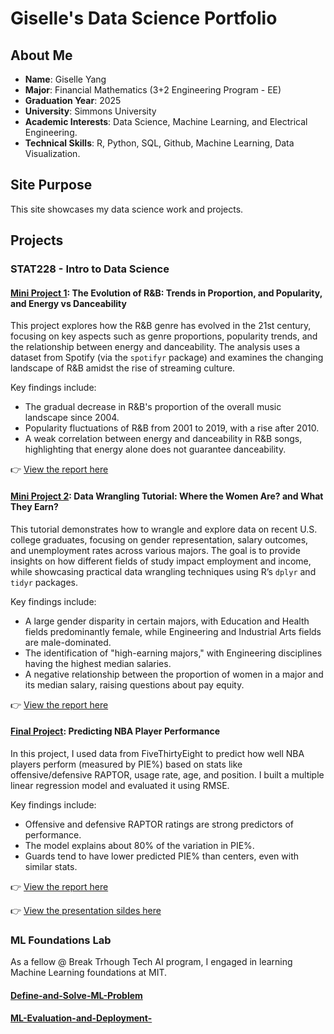 # Giselle's Data Science Portfolio

## About Me
- **Name**: Giselle Yang
- **Major**: Financial Mathematics (3+2 Engineering Program - EE) 
- **Graduation Year**: 2025
- **University**: Simmons University
- **Academic Interests**: Data Science, Machine Learning, and Electrical Engineering.
- **Technical Skills**: R, Python, SQL, Github, Machine Learning, Data Visualization.

## Site Purpose
This site showcases my data science work and projects.

## Projects

### STAT228 - Intro to Data Science

#### [Mini Project 1](https://github.com/giselleyangzy/STAT228_miniproject_1): The Evolution of R&B: Trends in Proportion, and Popularity, and Energy vs Danceability

This project explores how the R&B genre has evolved in the 21st century, focusing on key aspects such as genre proportions, popularity trends, and the relationship between energy and danceability. The analysis uses a dataset from Spotify (via the `spotifyr` package) and examines the changing landscape of R&B amidst the rise of streaming culture.

Key findings include:

- The gradual decrease in R&B's proportion of the overall music landscape since 2004.
- Popularity fluctuations of R&B from 2001 to 2019, with a rise after 2010.
- A weak correlation between energy and danceability in R&B songs, highlighting that energy alone does not guarantee danceability.

👉 [View the report here](https://giselleyangzy.github.io/STAT228_miniproject_1/mini_project_1.html)

#### [Mini Project 2](https://github.com/giselleyangzy/STAT228_miniproject_2): Data Wrangling Tutorial: Where the Women Are? and What They Earn?

This tutorial demonstrates how to wrangle and explore data on recent U.S. college graduates, focusing on gender representation, salary outcomes, and unemployment rates across various majors. The goal is to provide insights on how different fields of study impact employment and income, while showcasing practical data wrangling techniques using R’s `dplyr` and `tidyr` packages.

Key findings include:

- A large gender disparity in certain majors, with Education and Health fields predominantly female, while Engineering and Industrial Arts fields are male-dominated.
- The identification of "high-earning majors," with Engineering disciplines having the highest median salaries.
- A negative relationship between the proportion of women in a major and its median salary, raising questions about pay equity.

👉 [View the report here](https://giselleyangzy.github.io/STAT228_miniproject_2/mini_project_2.html)

#### [Final Project](https://github.com/giselleyangzy/STAT228_finalproject): Predicting NBA Player Performance

In this project, I used data from FiveThirtyEight to predict how well NBA players perform (measured by PIE%) based on stats like offensive/defensive RAPTOR, usage rate, age, and position. I built a multiple linear regression model and evaluated it using RMSE.

Key findings include:

- Offensive and defensive RAPTOR ratings are strong predictors of performance.
- The model explains about 80% of the variation in PIE%.
- Guards tend to have lower predicted PIE% than centers, even with similar stats.

👉 [View the report here](https://giselleyangzy.github.io/STAT228_finalproject/final_project.html)

👉 [View the presentation sildes here](https://github.com/giselleyangzy/STAT228_finalproject/blob/f278c7bf387a57d5732f9f2caab114cd3793cfca/STAT228%20-%20final%20project%20presentation.pdf)

### ML Foundations Lab 

As a fellow @ Break Trhough Tech AI program, I engaged in learning Machine Learning foundations at MIT. 

#### [Define-and-Solve-ML-Problem](https://github.com/giselleyangzy/Define-and-Solve-ML-Problem)

#### [ML-Evaluation-and-Deployment-](https://github.com/giselleyangzy/ML-Evaluation-and-Deployment-)


